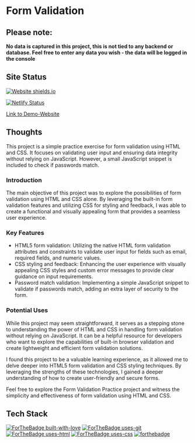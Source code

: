 # Form Validation

## Please note: 

**No data is captured in this project, this is not tied to any backend or database.  Feel free to enter any data you wish - the data will be logged in the console**  

## Site Status 
[![Website shields.io](https://img.shields.io/website-up-down-green-red/http/shields.io.svg)](http://shields.io/)

[![Netlify Status](https://api.netlify.com/api/v1/badges/412c9818-e565-4d87-8c22-0cc39c498a75/deploy-status)](https://app.netlify.com/sites/devon-form-validation/deploys)

[Link to Demo-Website](https://devon-form-validation.netlify.app/)


## Thoughts

This project is a simple practice exercise for form validation using HTML and CSS. It focuses on validating user input and ensuring data integrity without relying on JavaScript. However, a small JavaScript snippet is included to check if passwords match.

### Introduction

The main objective of this project was to explore the possibilities of form validation using HTML and CSS alone. By leveraging the built-in form validation features and utilizing CSS for styling and feedback, I was able to create a functional and visually appealing form that provides a seamless user experience.

### Key Features

- HTML5 form validation: Utilizing the native HTML form validation attributes and constraints to validate user input for fields such as email, required fields, and numeric values.
- CSS styling and feedback: Enhancing the user experience with visually appealing CSS styles and custom error messages to provide clear guidance on input requirements.
- Password match validation: Implementing a simple JavaScript snippet to validate if passwords match, adding an extra layer of security to the form.

### Potential Uses

While this project may seem straightforward, it serves as a stepping stone to understanding the power of HTML and CSS in handling form validation without relying on JavaScript. It can be a helpful resource for developers who want to explore the capabilities of built-in browser validation and create lightweight and efficient form validation solutions.

I found this project to be a valuable learning experience, as it allowed me to delve deeper into HTML5 form validation and CSS styling techniques. By leveraging the strengths of these technologies, I gained a deeper understanding of how to create user-friendly and secure forms.

Feel free to explore the Form Validation Practice project and witness the simplicity and effectiveness of form validation using HTML and CSS.


## Tech Stack
[![ForTheBadge built-with-love](http://ForTheBadge.com/images/badges/built-with-love.svg)](https://github.com/sahiljamwal)
[![ForTheBadge uses-git](http://ForTheBadge.com/images/badges/uses-git.svg)](https://GitHub.com/)
[![ForTheBadge uses-html](http://ForTheBadge.com/images/badges/uses-html.svg)](http://ForTheBadge.com)
[![ForTheBadge uses-css](http://ForTheBadge.com/images/badges/uses-css.svg)](http://ForTheBadge.com)
[![forthebadge](https://forthebadge.com/images/badges/made-with-javascript.svg)](https://forthebadge.com)

